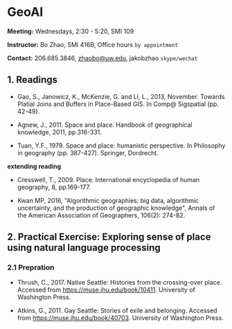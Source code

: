 # GeoAI

**Meeting:** Wednesdays, 2:30 - 5:20, SMI 109

**Instructor:** Bo Zhao, SMI 416B, Office hours `by appointment`

**Contact:** 206.685.3846, zhaobo@uw.edu, jakobzhao `skype/wechat`

## 1. Readings

* Gao, S., Janowicz, K., McKenzie, G. and Li, L., 2013, November. Towards Platial Joins and Buffers in Place-Based GIS. In Comp@ Sigspatial (pp. 42-49).

* Agnew, J., 2011. Space and place. Handbook of geographical knowledge, 2011, pp.316-331.

* Tuan, Y.F., 1979. Space and place: humanistic perspective. In Philosophy in geography (pp. 387-427). Springer, Dordrecht.

**extending reading**

* Cresswell, T., 2009. Place. International encyclopedia of human geography, 8, pp.169-177.

* Kwan MP, 2016, "Algorithmic geographies: big data, algorithmic uncertainty, and the production of geographic knowledge", Annals of the American Association of Geographers, 106(2): 274-82.


## 2. Practical Exercise: Exploring sense of place using natural language processing


### 2.1 Prepration
* Thrush, C., 2017. Native Seattle: Histories from the crossing-over place. Accessed from https://muse.jhu.edu/book/10411. University of Washington Press.

* Atkins, G., 2011. Gay Seattle: Stories of exile and belonging. Accessed from https://muse.jhu.edu/book/40703. University of Washington Press.
